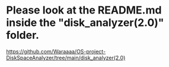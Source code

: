 # Please look at the README.md inside the "disk_analyzer(2.0)" folder.
https://github.com/Waraaaa/OS-project-DiskSpaceAnalyzer/tree/main/disk_analyzer(2.0)
